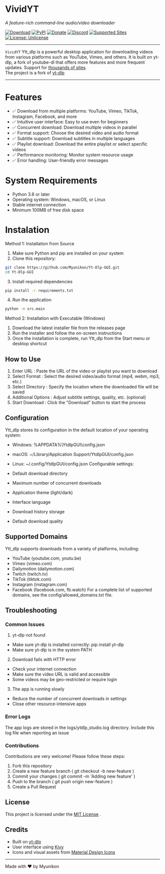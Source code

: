 # VividYT
 
*A feature-rich command-line audio/video downloader*

[![Download](https://img.shields.io/badge/DOWNLOAD-v2025.04.30-brightgreen)](#)
[![PyPI](https://img.shields.io/pypi/v/yt-dlp)](https://pypi.org/project/yt-dlp/)
[![Donate](https://img.shields.io/badge/Donate-%E2%9D%A4-red)]((https://paypal.me/MuhammadNawwaf))
[![Discord](https://img.shields.io/badge/Discord-3.2K%20ONLINE-blue)](#)
[![Supported Sites](https://img.shields.io/badge/Supported%20Sites-Click-green)](#)
[![License: Unlicense](https://img.shields.io/badge/license-MIT_License-blue.svg)](#)

---

`VividYT` Ytt_dlp is a powerful desktop application for downloading videos from various platforms such as YouTube, Vimeo, and others. It is built on yt-dlp, a fork of youtube-dl that offers more features and more frequent updates. Support for [thousands of sites](#).  
The project is a fork of [yt-dlp](https://github.com/yt-dlp/yt-dlp)

---

# **Features**
- ✅ Download from multiple platforms: YouTube, Vimeo, TikTok, Instagram, Facebook, and more
- ✅ Intuitive user interface: Easy to use even for beginners
- ✅ Concurrent download: Download multiple videos in parallel
- ✅ Format support: Choose the desired video and audio format
- ✅ Subtitle support: Download subtitles in multiple languages
- ✅ Playlist download: Download the entire playlist or select specific videos
- ✅ Performance monitoring: Monitor system resource usage
- ✅ Error handling: User-friendly error messages

# **System Requirements**
- Python 3.8 or later
- Operating system: Windows, macOS, or Linux
- Stable internet connection
- Minimum 100MB of free disk space

# **Instalation**

Method 1: Installation from Source
1. Make sure Python and pip are installed on your system
2. Clone this repository:
 ```bash
git clone https://github.com/Myunikon/Yt-Dlp-GUI.git
cd Yt-Dlp-GUI
```
3. Install required dependencies
 ```bash
pip install -r requirements.txt
```
4. Run the application
 ```bash
python -m src.main
```
Method 2: Installation with Executable (Windows)
1. Download the latest installer file from the releases page
2. Run the installer and follow the on-screen instructions
3. Once the installation is complete, run Ytt_dlp from the Start menu or desktop shortcut

## How to Use
1. Enter URL : Paste the URL of the video or playlist you want to download
2. Select Format : Select the desired video/audio format (mp4, webm, mp3, etc.)
3. Select Directory : Specify the location where the downloaded file will be saved
4. Additional Options : Adjust subtitle settings, quality, etc. (optional)
5. Start Download : Click the "Download" button to start the process
## Configuration
Ytt_dlp stores its configuration in the default location of your operating system:

- Windows: %APPDATA%\YtdlpGUI\config.json
- macOS: ~/Library/Application Support/YtdlpGUI/config.json
- Linux: ~/.config/YtdlpGUI/config.json
Configurable settings:

- Default download directory
- Maximum number of concurrent downloads
- Application theme (light/dark)
- Interface language
- Download history storage
- Default download quality
## Supported Domains
Ytt_dlp supports downloads from a variety of platforms, including:

- YouTube (youtube.com, youtu.be)
- Vimeo (vimeo.com)
- Dailymotion (dailymotion.com)
- Twitch (twitch.tv)
- TikTok (tiktok.com)
- Instagram (instagram.com)
- Facebook (facebook.com, fb.watch)
For a complete list of supported domains, see the config/allowed_domains.txt file.

## Troubleshooting
### Common Issues
1. yt-dlp not found

- Make sure yt-dlp is installed correctly: pip install yt-dlp
- Make sure yt-dlp is in the system PATH
2. Download fails with HTTP error

- Check your internet connection
- Make sure the video URL is valid and accessible
- Some videos may be geo-restricted or require login
3. The app is running slowly

- Reduce the number of concurrent downloads in settings
- Close other resource-intensive apps
### Error Logs
The app logs are stored in the logs/ytdlp_studio.log directory. Include this log file when reporting an issue

### Contributions
Contributions are very welcome! Please follow these steps:

1. Fork this repository
2. Create a new feature branch ( git checkout -b new-feature )
3. Commit your changes ( git commit -m 'Adding new feature' )
4. Push to the branch ( git push origin new-feature )
5. Create a Pull Request
## License
This project is licensed under the [MIT License](LICENSE) .

## Credits
- Built on [yt-dlp](https://github.com/yt-dlp/yt-dlp)
- User interface using [Kivy](https://kivy.org/)
- Icons and visual assets from [Material Design Icons](https://pictogrammers.com/library/mdi/)

---

Made with ❤️ by Myunikon
